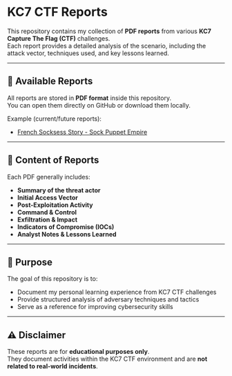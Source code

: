 # KC7 CTF Reports

This repository contains my collection of **PDF reports** from various **KC7 Capture The Flag (CTF)** challenges.  
Each report provides a detailed analysis of the scenario, including the attack vector, techniques used, and key lessons learned.

---

## 📑 Available Reports
All reports are stored in **PDF format** inside this repository.  
You can open them directly on GitHub or download them locally.

Example (current/future reports):
- [French Socksess Story - Sock Puppet Empire](./KC7_FrenchSocksessStory_CTF_Report.pdf)


---

## 📝 Content of Reports
Each PDF generally includes:
- **Summary of the threat actor**  
- **Initial Access Vector**  
- **Post-Exploitation Activity**  
- **Command & Control**  
- **Exfiltration & Impact**  
- **Indicators of Compromise (IOCs)**  
- **Analyst Notes & Lessons Learned**

---

## 🚀 Purpose
The goal of this repository is to:
- Document my personal learning experience from KC7 CTF challenges  
- Provide structured analysis of adversary techniques and tactics  
- Serve as a reference for improving cybersecurity skills  

---

## ⚠️ Disclaimer
These reports are for **educational purposes only**.  
They document activities within the KC7 CTF environment and are **not related to real-world incidents**.
